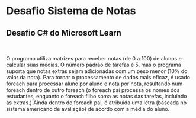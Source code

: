 # Desafio Sistema de Notas
## Desafio C# do Microsoft Learn

 &nbsp;

 O programa utiliza matrizes para receber notas (de 0 a 100) de alunos e calcular suas médias. O número padrão de tarefas é 5, mas o programa suporta que notas extras sejam adicionadas com um peso menor (10% do valor da nota). Para tornar o processamento de dados mais eficaz, é usado foreach para processar aluno por aluno e nota por nota, resultando num foreach dentro de outro foreach (o foreach pai processa os nomes dos estudantes, enquanto o foreach filho soma as notas das tarefas, incluindo as extras.) Ainda dentro do foreach pai, é atribuída uma letra (baseada no sistema americano de avaliação) de acordo com a média do aluno. 